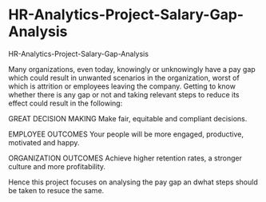 # HR-Analytics-Project-Salary-Gap-Analysis
HR-Analytics-Project-Salary-Gap-Analysis

Many organizations, even today, knowingly or unknowingly have a pay gap which could result in unwanted scenarios in the organization, worst of which is attrition or employees leaving the company. Getting to know whether there is any gap or not and taking relevant steps to reduce its effect could result in the following:


GREAT DECISION MAKING
Make fair, equitable and compliant decisions.

EMPLOYEE OUTCOMES
Your people will be more engaged, productive, motivated and happy.

ORGANIZATION OUTCOMES
Achieve higher retention rates, a stronger culture and more profitability.

Hence this project focuses on analysing the pay gap an dwhat steps should be taken to resuce the same.
